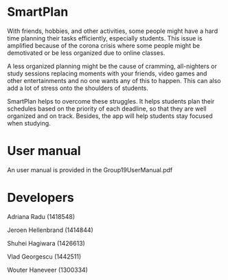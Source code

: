 # SmartPlan

With friends, hobbies, and other activities, some people might have a hard time planning their tasks efficiently, especially students. This issue is amplified because of the corona crisis where some people might be demotivated or be less organized due to online classes.


A less organized planning might be the cause of cramming, all-nighters or study sessions replacing moments with your friends, video games and other entertainments and no one wants any of this to happen. This can also add a lot of stress onto the shoulders of students.

SmartPlan helps to overcome these struggles. It helps students plan their schedules based on the priority of each deadline, so that they are well organized and on track. Besides, the app will help students stay focused when studying.

# User manual
An user manual is provided in the Group19UserManual.pdf 

# Developers
Adriana Radu (1418548)

Jeroen Hellenbrand (1414844)

Shuhei Hagiwara (1426613)

Vlad Georgescu (1442511)

Wouter Haneveer (1300334)
